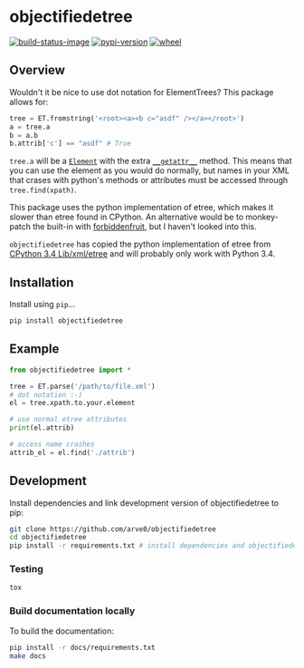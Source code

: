 # objectifiedetree

[![build-status-image]][travis]
[![pypi-version]][pypi]
[![wheel]][pypi]

## Overview

Wouldn't it be nice to use dot notation for ElementTrees? This package allows for:

```python
tree = ET.fromstring('<root><a><b c="asdf" /></a></root>')
a = tree.a
b = a.b
b.attrib['c'] == "asdf" # True
```

`tree.a` will be a [`Element`](https://docs.python.org/3.4/library/xml.etree.elementtree.html#xml.etree.ElementTree.Element) with the extra [`__getattr__`](https://github.com/arve0/objectifiedetree/blob/master/objectifiedetree/__init__.py#L11-12) method. This means that you can use the element as you would do normally, but names in your XML that crases with python's methods or attributes must be accessed through `tree.find(xpath)`.

This package uses the python implementation of etree, which makes it slower than etree found in CPython. An alternative would be to monkey-patch the built-in with [forbiddenfruit](https://github.com/clarete/forbiddenfruit), but I haven't looked into this.

`objectifiedetree` has copied the python implementation of etree from [CPython 3.4 Lib/xml/etree](https://github.com/python/cpython/tree/master/Lib/xml/etree) and will probably only work with Python 3.4.

## Installation

Install using `pip`...

```bash
pip install objectifiedetree
```

## Example

```python
from objectifiedetree import *

tree = ET.parse('/path/to/file.xml')
# dot notation :-)
el = tree.xpath.to.your.element

# use normal etree attributes
print(el.attrib)

# access name crashes
attrib_el = el.find('./attrib')
```

## Development
Install dependencies and link development version of objectifiedetree to pip:
```bash
git clone https://github.com/arve0/objectifiedetree
cd objectifiedetree
pip install -r requirements.txt # install dependencies and objectifiedetree-package
```

### Testing
```bash
tox
```

### Build documentation locally
To build the documentation:
```bash
pip install -r docs/requirements.txt
make docs
```



[build-status-image]: https://secure.travis-ci.org/arve0/objectifiedetree.png?branch=master
[travis]: http://travis-ci.org/arve0/objectifiedetree?branch=master
[pypi-version]: https://pypip.in/version/objectifiedetree/badge.svg
[pypi]: https://pypi.python.org/pypi/objectifiedetree
[wheel]: https://pypip.in/wheel/objectifiedetree/badge.svg
